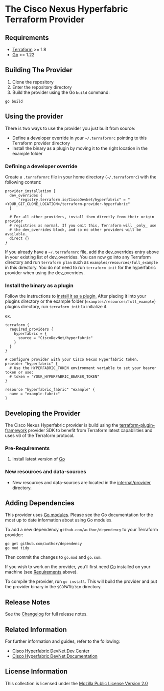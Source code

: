 # The Cisco Nexus Hyperfabric Terraform Provider

## Requirements

- [Terraform](https://developer.hashicorp.com/terraform/downloads) >= 1.8
- [Go](https://golang.org/doc/install) >= 1.22

## Building The Provider

1. Clone the repository
1. Enter the repository directory
1. Build the provider using the Go `build` command:

```shell
go build
```

## Using the provider

There is two ways to use the provider you just built from source:
* Define a developer override in your `~/.terraformrc` pointing to this Terraform provider directory
* Install the binary as a plugin by moving it to the right location in the example folder

### Defining a developer override

Create a `.terraformrc` file in your home directory (`~/.terraformrc`) with the following content: 
```hcl
provider_installation {
  dev_overrides {
      "registry.terraform.io/CiscoDevNet/hyperfabric" = "<YOUR_GIT_CLONE_LOCATION>/terraform-provider-hyperfabric"
  }

  # For all other providers, install them directly from their origin provider
  # registries as normal. If you omit this, Terraform will _only_ use
  # the dev_overrides block, and so no other providers will be available.
  direct {}
}
```
If you already have a `~/.terraformrc` file, add the dev_overrides entry above in your existing list of dev_overrides.
You can now go into any Terraform directory and run `terraform plan` such as `examples/resources/full_example` in this directory. You do not need to run `terraform init` for the hyperfabric provider when using the dev_overrides.

### Install the binary as a plugin

Follow the instructions to [install it as a plugin.](https://www.terraform.io/docs/cli/plugins/index.html) After placing it into your plugins directory or the example folder (`examples/resources/full_example`) plugins directory, run `terraform init` to initialize it.

ex.
```hcl
terraform {
  required_providers {
    hyperfabric = {
      source = "CiscoDevNet/hyperfabric"
    }
  }
}

# Configure provider with your Cisco Nexus Hyperfabric token.
provider "hyperfabric" {
  # Use the HYPERFABRIC_TOKEN environment variable to set your bearer token or use:
  # token = "YOUR_HYPERFABRIC_BEARER_TOKEN"
}

resource "hyperfabric_fabric" "example" {
  name = "example-fabric"
}
```

## Developing the Provider

The Cisco Nexus Hyperfabric provider is build using the [terraform-plugin-framework](https://developer.hashicorp.com/terraform/plugin/framework) provider SDK to benefit from Terraform latest capabilities and uses v6 of the Terraform protocol.

### Pre-Requirements

1. Install latest version of [Go](http://www.golang.org)

### New resources and data-sources

* New resources and data-sources are located in the [internal/provider](https://github.com/CiscoDevNet/terraform-provider-hyperfabric/tree/master/internal/provider) directory.

<!-- * The `provider.go`, `resource_*.go`, `resource_*_test.go`, `data_source_*.go`, `data_source_*_test.go` are generated with templates and should not be changed manually. Files that are automatically generated start with `// Code generated by "gen/generator.go"; DO NOT EDIT.` and should not be modified. When a file is not generated correctly, the template of that file must be adjusted.

* Examples used in the documentation are generated automatically and stored in the [examples/resources](https://github.com/CiscoDevNet/terraform-provider-aci/tree/master/examples/resources) and [examples/data-sources](https://github.com/CiscoDevNet/terraform-provider-aci/tree/master/examples/data-sources) directories.

* Documentation for resources and datasources are generated automatically and stored in the [docs](https://github.com/CiscoDevNet/terraform-provider-aci/tree/master/docs) directory.

* There are a few exceptions of static files which need to be changed manually:

  * Files related to `rest_managed`
  * [provider_test.go](https://github.com/CiscoDevNet/terraform-provider-aci/tree/master/internal/provider/provider_test.go)
  * [provider.tf](https://github.com/CiscoDevNet/terraform-provider-aci/tree/master/examples/provider/provider.tf) -->

## Adding Dependencies

This provider uses [Go modules](https://github.com/golang/go/wiki/Modules).
Please see the Go documentation for the most up to date information about using Go modules.

To add a new dependency `github.com/author/dependency` to your Terraform provider:

```shell
go get github.com/author/dependency
go mod tidy
```

Then commit the changes to `go.mod` and `go.sum`.

If you wish to work on the provider, you'll first need [Go](http://www.golang.org) installed on your machine (see [Requirements](#requirements) above).

To compile the provider, run `go install`. This will build the provider and put the provider binary in the `$GOPATH/bin` directory.

## Release Notes

See the [Changelog](CHANGELOG.md) for full release notes.

## Related Information

For further information and guides, refer to the following:

- [Cisco Hyperfabric DevNet Dev Center](https://developer.cisco.com/hyperfabric)
- [Cisco Hyperfabric DevNet Documentation](https://developer.cisco.com/docs/hyperfabric)

## License Information

This collection is licensed under the [Mozilla Public License Version 2.0](LICENSE)